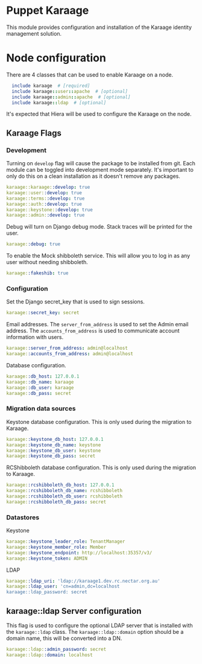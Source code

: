 # Puppet Karaage

This module provides configuration and installation of the Karaage
identity management solution.


# Node configuration

There are 4 classes that can be used to enable Karaage on a node.

``` ruby
  include karaage  # [required]
  include karaage::user::apache  # [optional]
  include karaage::admin::apache  # [optional]
  include karaage::ldap  # [optional]
```

It's expected that Hiera will be used to configure the Karaage on the
node.

## Karaage Flags
### Development

Turning on `develop` flag will cause the package to be installed from
git. Each module can be toggled into development mode separately.
It's important to only do this on a clean installation as it doesn't
remove any packages.


``` yaml
karaage::karaage::develop: true
karaage::user::develop: true
karaage::terms::develop: true
karaage::auth::develop: true
karaage::keystone::develop: true
karaage::admin::develop: true
```

Debug will turn on Django debug mode.  Stack traces will be printed
for the user.

``` yaml
karaage::debug: true
```

To enable the Mock shibboleth service.  This will allow you to log in
as any user without needing shibboleth.

``` yaml
karaage::fakeshib: true
```


### Configuration

Set the Django secret_key that is used to sign sessions.
``` yaml
karaage::secret_key: secret
```

Email addresses.  The `server_from_address` is used to set the Admin
email address.  The `accounts_from_address` is used to communicate
account information with users.
``` yaml
karaage::server_from_address: admin@localhost
karaage::accounts_from_address: admin@localhost
```

Database configuration.
``` yaml
karaage::db_host: 127.0.0.1
karaage::db_name: karaage
karaage::db_user: karaage
karaage::db_pass: secret
```

### Migration data sources
Keystone database configuration.  This is only used during the
migration to Karaage.
``` yaml
karaage::keystone_db_host: 127.0.0.1
karaage::keystone_db_name: keystone
karaage::keystone_db_user: keystone
karaage::keystone_db_pass: secret
```

RCShibboleth database configuration.  This is only used during the
migration to Karaage.
``` yaml
karaage::rcshibboleth_db_host: 127.0.0.1
karaage::rcshibboleth_db_name: rcshibboleth
karaage::rcshibboleth_db_user: rcshibboleth
karaage::rcshibboleth_db_pass: secret
```

### Datastores

Keystone
``` yaml
karaage::keystone_leader_role: TenantManager
karaage::keystone_member_role: Member
karaage::keystone_endpoint: http://localhost:35357/v3/
karaage::keystone_token: ADMIN
```

LDAP
``` yaml
karaage::ldap_uri: 'ldap://karaage1.dev.rc.nectar.org.au'
karaage::ldap_user: 'cn=admin,dc=localhost
karaage::ldap_password: secret
```

## karaage::ldap Server configuration

This flag is used to configure the optional LDAP server that is
installed with the `karaage::ldap` class.  The `karaage::ldap::domain`
option should be a domain name, this will be converted into a DN.
``` yaml
karaage::ldap::admin_password: secret
karaage::ldap::domain: localhost
```
